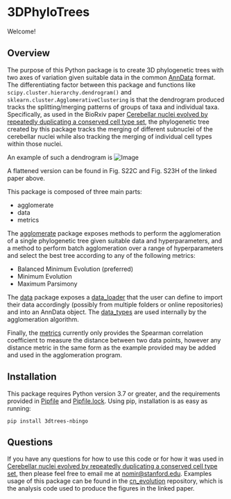 # 3DPhyloTrees
Welcome!

## Overview
The purpose of this Python package is to create 3D phylogenetic trees with two axes of variation given suitable 
data in the common [AnnData](https://anndata.readthedocs.io/en/latest/index.html) format. The differentiating factor
between this package and functions like ```scipy.cluster.hierarchy.dendrogram()``` and 
```sklearn.cluster.AgglomerativeClustering``` is that the dendrogram produced tracks the splitting/merging patterns
of groups of taxa and individual taxa. Specifically, as used in the BioRxiv paper [Cerebellar nuclei evolved by 
repeatedly duplicating a conserved cell type set](https://www.biorxiv.org/content/10.1101/2020.06.25.170118v1), the
phylogenetic tree created by this package tracks the merging of different subnuclei of the cerebellar nuclei while
also tracking the merging of individual cell types within those nuclei.

An example of such a dendrogram is
![Image](https://drive.google.com/uc?id=1hOiOlr3U5zTGu6pPH8c71E0portG_n1G)

A flattened version can be found in Fig. S22C and Fig. S23H of the linked paper above. 

This package is composed of three main parts:
* agglomerate
* data
* metrics

The [agglomerate](https://github.com/nbingo/3dtrees/tree/master/agglomerate) package exposes methods to perform the
agglomeration of a single phylogenetic tree given suitable data and hyperparameters, and a method to perform batch
agglomeration over a range of hyperparameters and select the best tree according to any of the following metrics:
* Balanced Minimum Evolution (preferred)
* Minimum Evolution
* Maximum Parsimony

The [data](https://github.com/nbingo/3dtrees/tree/master/data) package exposes a 
[data_loader](https://github.com/nbingo/3dtrees/blob/master/data/data_loader.py) that the user can define to 
import their data accordingly (possibly from multiple folders or online repositories) and into an AnnData object.
The [data_types](https://github.com/nbingo/3dtrees/blob/master/data/data_types.py) are used internally by the 
agglomeration algorithm.

Finally, the [metrics](https://github.com/nbingo/3dtrees/tree/master/metrics) currently only provides the 
Spearman correlation coefficient to measure the distance between two data points, however any distance metric in the 
same form as the example provided may be added and used in the agglomeration program.

## Installation
This package requires Python version 3.7 or greater, and the requirements provided in 
[Pipfile](https://github.com/nbingo/3dtrees/blob/master/Pipfile) and 
[Pipfile.lock](https://github.com/nbingo/3dtrees/blob/master/Pipfile.lock). Using pip, installation is as easy as 
running:
```
pip install 3dtrees-nbingo
```

## Questions
If you have any questions for how to use this code or for how it was used in [Cerebellar nuclei evolved by 
repeatedly duplicating a conserved cell type set](https://www.biorxiv.org/content/10.1101/2020.06.25.170118v1), then
please feel free to email me at nomir@stanford.edu. Examples usage of this package can be found in the
[cn_evolution](https://github.com/nbingo/cn_evolution) repository, which is the analysis code used to produce the
figures in the linked paper.
